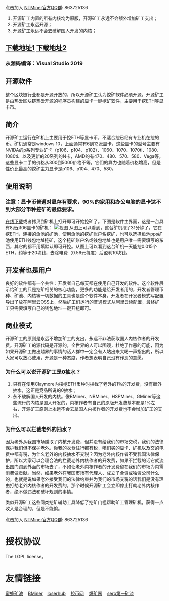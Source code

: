 点击加入 [NTMiner官方QQ群](http://qm.qq.com/cgi-bin/qm/qr?k=cvTZEdM92suKOTy0fjzdCvZkJ-tFFekn): 863725136

1. 开源矿工内置的所有内核均为原版，开源矿工永远不会额外增加矿工支出；
2. 开源矿工永远开源；
3. 开源矿工永远不会去破解国人开发的内核；

## [下载地址1](https://www.cnblogs.com/ntminer/p/11923722.html)   [下载地址2](https://github.com/ntminer/NtMiner/wikis/download)
### 从源码编译：Visual Studio 2019

## 开源软件
整个区块链行业都是开源开放的，所以开源矿工认为挖矿软件必须开源，开源矿工是由热爱区块链热爱开源的程序员构建的显卡一键挖矿软件，主要用于挖ETH等显卡币。

## 简介
开源矿工运行在矿机上主要用于挖ETH等显卡币，不适合挖已经有专业机在挖的币。矿机通常是windows 10，上面通常有6到12张显卡，这些显卡的型号主要有NVIDA的p系列专业矿卡（p106、p104、p102）、1060、1070、1070ti、1080、1080ti、以及更新的20系列的N卡，AMD的有470、480、570、580、Vega等。这些显卡二手的价格从300到5000价格不等，它们的算力也随着价格增高，但是性价比最高的挖矿主力显卡是p106、p104、470、580。

## 使用说明
### 注意：显卡币普遍对显存有要求，90%的家用和办公电脑的显卡达不到大部分币种挖矿的最低要求。
[在线下载](https://github.com/ntminer/NtMiner/wikis)或者拷贝到矿机上打开即可开始挖矿了。下图是软件主界面，这是一台具有8张p106显卡的矿机：
![视图](https://ntminer.com/assets/img/index-pic.png "NTMiner视图")
从图上可以看到，这台矿机挖了31分钟了，它在挖ETH，连接的鱼池的矿池，使用鱼池的挖矿账户名挖矿，也可以选择鱼池pps矿池使用ETH钱包地址挖矿，这个挖矿账户名或钱包地址也是用户唯一需要填写的东西，其它的都不用填默认即可开挖。从图上可以看到这台矿机一天能挖0.015个ETH，约等于20块钱，去除电费（0.56元每度）后盈利10块钱。

## 开发者也是用户
良好的软件都有一个共性：开发者自己每天都在使用自己开发的软件。这个软件展示给矿工的只是挖矿相关的核心功能，更多的功能是给开发者用的，开发者管理币种、矿池、内核等一切数据的工具也是这个软件本身，开发者在开发者模式写配置导出了放在阿里云OSS上，然后矿工们运行的普通模式从阿里云读配置，最终矿工只需要填写自己的钱包地址一键开挖即可。

## 商业模式
开源矿工的原则是永远不增加矿工的支出，永远不非法获取国人内核作者的开发费。开源矿工的源代码是开源的，全世界的人可以围观，杜绝了作恶的可能，因为如果开源矿工做出越界的事情的话人群中一定会有人站出来大喝一声指出的，所以大家可以放心使用，开源是一种态度，作者想表明自己没有作恶的意愿。

### 为什么可以说开源矿工是0抽水？
1. 只有在使用Claymore内核挖ETH币种时拦截了老外的1%的开发费，没有额外抽水，这正是竞品所说的0抽水；
2. 永不破解国人开发的内核。像BMiner、NBMiner、HSPMiner、GMiner等这些流行的内核是国人开发的，内核作者有自己的原版开发费基本都是1%左右，开源矿工原则上永远不会去拿国人内核作者的开发费也不会增加矿工的支出。

### 为什么可以拦截老外的抽水？
因为老外从我国市场赚取了内核开发费，但并没有给我们的市场交税，我们的法律保护我们但不保护老外。你我的衣食住行都有税，咱们买的显卡、矿机以及交的电费中都有税，为什么老外的内核抽水不交税？因为老外内核作者不受我国法律保护，所以大家可以合理合法的拦截老外内核作者的开发费，如果不拦截的话它就流出国门跑到外面的市场去了，不如让老外内核作者的开发费留在我们的市场为内需消费做贡献。当然，如果老外在我国市场有代理人、成立了合资或独资公司什么的，也就是说如果老外接受我们的法律约束并为我们的市场交税的话我们是没有理由打劫老外内核作者的开发费的，那个时候开源矿工会立即停止打劫老外内核作者，绝不做违法和破坏规则的事情。

类似开源矿工这些同类挖矿辅助工具降低了挖矿门槛帮助矿工管理矿机，获得一点收入是合理的，但是不能偷。

点击加入 [NTMiner官方QQ群](http://qm.qq.com/cgi-bin/qm/qr?k=cvTZEdM92suKOTy0fjzdCvZkJ-tFFekn): 863725136

# 授权协议
The LGPL license。

# 友情链接
[蜜蜂矿池](https://www.beepool.org/)&nbsp;&nbsp;&nbsp;&nbsp;[BMiner](https://www.bminer.me/)&nbsp;&nbsp;&nbsp;&nbsp;[loserhub](https://www.loserhub.cn/)&nbsp;&nbsp;&nbsp;&nbsp;[挖币网](http://www.wabi.com/)&nbsp;&nbsp;&nbsp;&nbsp;[爆矿网](https://www.powmine.net/)&nbsp;&nbsp;&nbsp;&nbsp;[sero第一矿池](http://121.201.75.200:8082/)